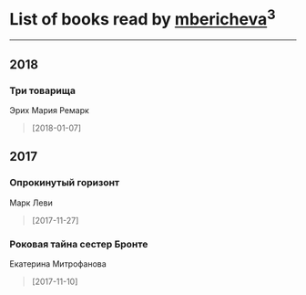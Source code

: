 # List of books read by [mbericheva](http://vk.com/id191788437)<sup>3</sup>
---

## 2018

### Три товарища
Эрих Мария Ремарк
> [2018-01-07] 



## 2017

### Опрокинутый горизонт
Марк Леви
> [2017-11-27] 


### Роковая тайна сестер Бронте
Екатерина Митрофанова
> [2017-11-10] 



